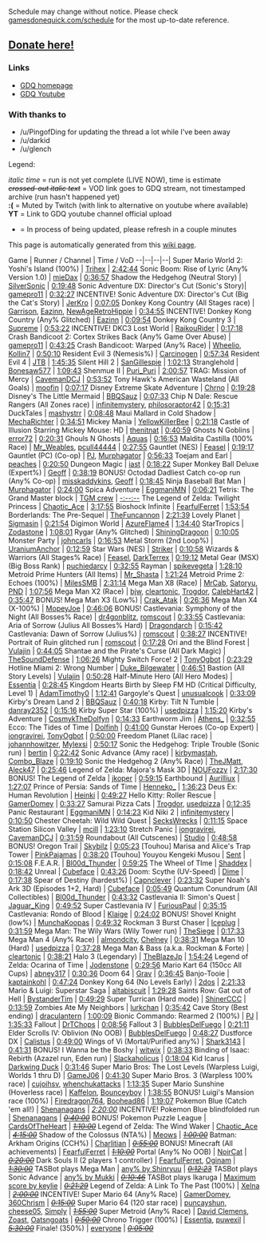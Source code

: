 Schedule may change without notice. Please check [gamesdonequick.com/schedule](https://gamesdonequick.com/schedule) for the most up-to-date reference.

## [Donate here!](https://gamesdonequick.com/tracker/16)

### Links
* [GDQ homepage](https://gamesdonequick.com)
* [GDQ Youtube](https://www.youtube.com/user/gamesdonequick)

### With thanks to
* /u/PingofDing for updating the thread a lot while I've been away
* /u/darkid
* /u/glench

Legend:

*italic time* = run is not yet complete (LIVE NOW), time is estimate    
~~*crossed-out italic text*~~ = VOD link goes to GDQ stream, not timestamped archive (run hasn't happened yet)    
**:(** = Muted by Twitch (with link to alternative on youtube where available)    
**YT** = Link to GDQ youtube channel official upload    
* = In process of being updated, please refresh in a couple minutes

This page is automatically generated from this [wiki page](https://www.reddit.com/r/suudo/wiki/sgdq2015).

Game | Runner / Channel | Time / VoD
--|--|--|--|
Super Mario World 2: Yoshi's Island (100%) | [Trihex](http://twitch.tv/Trihex) | [2:42:44](http://www.twitch.tv/gamesdonequick/v/8628938?t=19m13s)
Sonic Boom: Rise of Lyric (Any% Version 1.0) | [mieDax](http://twitch.tv/mie_dax) | [0:36:57](http://www.twitch.tv/gamesdonequick/v/8647104?t=1m31s)
Shadow the Hedgehog (Neutral Story) | [SilverSonic](http://twitch.tv/SilverSonic) | [0:19:48](http://www.twitch.tv/gamesdonequick/v/8647104?t=56m02s)
Sonic Adventure DX: Director's Cut (Sonic's Story)| [gamepro11](http://twitch.tv/gamepro011) | [0:32:27](http://www.twitch.tv/gamesdonequick/v/8647104?t=1h41m44s)
INCENTIVE! Sonic Adventure DX: Director's Cut (Big the Cat's Story) | [JerKro](http://twitch.tv/JerKro) | [0:07:05](http://www.twitch.tv/gamesdonequick/v/8647104?t=2h21m26s)
Donkey Kong Country (All Stages race) | [Garrison](http://twitch.tv/gari), [Eazinn](http://twitch.tv/eazinn), [NewAgeRetroHippie](http://twitch.tv/newageretrohippie) | [0:34:55](http://www.twitch.tv/gamesdonequick/v/8647104?t=2h48m25s)
INCENTIVE! Donkey Kong Country (Any% Glitched) | [Eazinn](http://twitch.tv/eazinn) | [0:09:54](http://www.twitch.tv/gamesdonequick/v/8647104?t=3h29m56s)
Donkey Kong Country 3 | [Supreme](http://twitch.tv/supreme) | [0:53:22](http://www.twitch.tv/gamesdonequick/v/8647104?t=3h57m27s)
INCENTIVE! DKC3 Lost World | [RaikouRider](http://twitch.tv/raikourider) | [0:17:18](http://www.twitch.tv/gamesdonequick/v/8647104?t=5h00m19s)
Crash Bandicoot 2: Cortex Strikes Back (Any% Game Over Abuse) | [gamepro11](http://twitch.tv/gamepro011) | [0:43:25](http://www.twitch.tv/gamesdonequick/v/8647104?t=5h30m23s)
Crash Bandicoot: Warped (Any% Race) | [Wheelio](http://twitch.tv/e_wheelio), [Kollin7](http://twitch.tv/kollin7) | [0:50:10](http://www.twitch.tv/gamesdonequick/v/8647104?t=6h34m20s)
Resident Evil 3 (Nemesis%) | [Carcinogen](http://twitch.tv/carcinogensda) | [0:57:34](http://www.twitch.tv/gamesdonequick/v/8647104?t=7h52m10s)
Resident Evil 4 | [JTB](http://twitch.tv/jtb__) | [1:45:35](http://www.twitch.tv/gamesdonequick/v/8647104?t=9h05m34s)
Silent Hill 2 | [SanGillespie](http://twitch.tv/SanGillespie) | [1:02:13](http://www.twitch.tv/gamesdonequick/v/8647104?t=11h10m11s)
Stranglehold | [Bonesaw577](http://twitch.tv/Bonesaw577) | [1:09:43](http://www.twitch.tv/gamesdonequick/v/8647104?t=12h23m21s)
Shenmue II | [Puri_Puri](http://twitch.tv/Puri_Puri) | [2:00:57](http://www.twitch.tv/gamesdonequick/v/8647104?t=13h45m56s)
TRAG: Mission of Mercy | [CavemanDCJ](http://twitch.tv/CavemanDCJ) | [0:53:52](http://www.twitch.tv/gamesdonequick/v/8647104?t=16h2m27s)
Tony Hawk's American Wasteland (All Goals) | [moofin](http://twitch.tv/moofinmoofin) | [0:07:17](http://www.twitch.tv/gamesdonequick/v/8647104?t=17h09m24s)
Disney Extreme Skate Adventure | [Chrno](http://twitch.tv/chrnothesinner) | [0:19:28](http://www.twitch.tv/gamesdonequick/v/8647104?t=17h26m10s)
Disney's The Little Mermaid | [BBQSauz](http://twitch.tv/BBQSauz) | [0:07:33](http://www.twitch.tv/gamesdonequick/v/8647104?t=18h00m21s)
Chip N Dale: Rescue Rangers (All Zones race) | [infinitemystery](http://twitch.tv/infinitemystery), [philosoraptor42](http://twitch.tv/philosoraptor42) | [0:15:31](http://www.twitch.tv/gamesdonequick/v/8647104?t=18h17m48s)
DuckTales | [mashystrr](http://twitch.tv/mashystrr) | [0:08:48](http://www.twitch.tv/gamesdonequick/v/8647104?t=18h39m25s)
Maui Mallard in Cold Shadow | [MechaRichter](http://twitch.tv/MechaRichter) | [0:34:51](http://www.twitch.tv/gamesdonequick/v/8647104?t=18h58m02s)
Mickey Mania | [YellowKillerBee](http://twitch.tv/YellowKillerBee) | [0:21:18](http://www.twitch.tv/gamesdonequick/v/8647104?t=19h45m05s)
Castle of Illusion Starring Mickey Mouse: HD | [thenitnat](http://twitch.tv/thenitnat) | [0:40:59](http://www.twitch.tv/gamesdonequick/v/8647104?t=20h18m20s)
Ghosts N Goblins | [error72](http://twitch.tv/error72) | [0:20:31](http://www.twitch.tv/gamesdonequick/v/8647104?t=21h09m16s)
Ghouls N Ghosts | [Aquas](http://twitch.tv/aquas_) | [0:16:53](http://www.twitch.tv/gamesdonequick/v/8647104?t=21h45m30s)
Maldita Castilla (100% Race) | [Mr_Weables](http://twitch.tv/Mr_Weables), [pcull44444](http://twitch.tv/pcull44444) | [0:27:55](http://www.twitch.tv/gamesdonequick/v/8647104?t=22h21m25s)
Gauntlet (NES) | [Feasel](http://twitch.tv/Feasel) | [0:19:17](http://www.twitch.tv/gamesdonequick/v/8647104?t=23h04m20s)
Gauntlet (PC) (Co-op) | [PJ](http://twitch.tv/pjdicesare), [Murphagator](http://twitch.tv/Murphagator) | [0:56:33](http://www.twitch.tv/gamesdonequick/v/8647104?t=23h33m20s)
Toejam and Earl | [peaches](http://twitch.tv/peaches) | [0:20:50](http://www.twitch.tv/gamesdonequick/v/8647104?t=24h42m02s)
Dungeon Magic | [iast](http://twitch.tv/iastsa) | [0:18:22](http://www.twitch.tv/gamesdonequick/v/8647104?t=25h14m20s)
Super Monkey Ball Deluxe (Expert%) | [Geoff](http://twitch.tv/Geoff) | [0:38:19](http://www.twitch.tv/gamesdonequick/v/8647104?t=25h43m04s)
BONUS! Octodad Dadliest Catch co-op run (Any% Co-op) | [misskaddykins](http://twitch.tv/misskaddykins), [Geoff](http://twitch.tv/Geoff) | [0:18:45](http://www.twitch.tv/gamesdonequick/v/8647104?t=26h31m29s)
Ninja Baseball Bat Man | [Murphagator](http://twitch.tv/Murphagator) | [0:24:00](http://www.twitch.tv/gamesdonequick/v/8647104?t=27h05m46s)
Spica Adventure | [EggmaniMN](http://twitch.tv/EggmaniMN) | [0:06:21](http://www.twitch.tv/gamesdonequick/v/8647104?t=27h40m55s)
Tetris: The Grand Master block | [TGM crew](http://twitch.tv/) | [-:--:--](http://www.twitch.tv/gamesdonequick/v/8647104?t=28h21m30s)
The Legend of Zelda: Twilight Princess | [Chaotic_Ace](http://twitch.tv/Chaotic_Ace) | [3:17:55](http://www.twitch.tv/gamesdonequick/v/8647104?t=30h14m20s)
Bioshock Infinite | [FearfulFerret](http://twitch.tv/FearfulFerret) | [1:53:54](http://www.twitch.tv/gamesdonequick/v/8647104?t=33h55m25s)
Borderlands: The Pre-Sequel | [TheFuncannon](http://twitch.tv/TheFuncannon) | [2:21:39](http://www.twitch.tv/gamesdonequick/v/8647104?t=35h59m35s)
Lovely Planet | [Sigmasin](http://twitch.tv/Sigmasin) | [0:21:54](http://www.twitch.tv/gamesdonequick/v/8647104?t=38h33m50s)
Digimon World | [AzureFlame4](http://twitch.tv/AzureFlame4) | [1:34:40](http://www.twitch.tv/gamesdonequick/v/8647104?t=39h02m30s)
StarTropics | [Zodastone](http://twitch.tv/Zodastone) | [1:08:01](http://www.twitch.tv/gamesdonequick/v/8647104?t=40h47m45s)
Rygar (Any% Glitched) | [ShiningDragoon](http://twitch.tv/ShiningDragoon) | [0:10:05](http://www.twitch.tv/gamesdonequick/v/8647104?t=42h04m40s)
Monster Party | [johncarls](http://twitch.tv/johncarls) | [0:16:53](http://www.twitch.tv/gamesdonequick/v/8647104?t=42h20m45s)
Metal Storm (2nd Loop%) | [UraniumAnchor](http://twitch.tv/UraniumAnchor) | [0:12:59](http://www.twitch.tv/gamesdonequick/v/8647104?t=42h43m40s)
Star Wars (NES) | [Striker](http://twitch.tv/Striker) | [0:10:58](http://www.twitch.tv/gamesdonequick/v/8647104?t=43h09m41s)
Wizards & Warriors (All Stages% Race) | [Feasel](http://twitch.tv/Feasel), [DarkTerrex](http://twitch.tv/DarkTerrex) | [0:19:12](http://www.twitch.tv/gamesdonequick/v/8647104?t=43h34m47s)
Metal Gear (MSX) (Big Boss Rank) | [puchiedarcy](http://twitch.tv/puchiedarcy) | [0:32:55](http://www.twitch.tv/gamesdonequick/v/8647104?t=44h02m15s)
Rayman | [spikevegeta](http://twitch.tv/spikevegeta) | [1:28:10](http://www.twitch.tv/gamesdonequick/v/8647104?t=44h44m46s)
Metroid Prime Hunters (All Items) | [Mr_Shasta](http://twitch.tv/Mr_Shasta) | [1:21:24](http://www.twitch.tv/gamesdonequick/v/8647104?t=46h36m08s)
Metroid Prime 2: Echoes (100%) | [MilesSMB](http://twitch.tv/MilesSMB) | [2:31:14](http://www.twitch.tv/gamesdonequick/v/8647104?t=48h10m05s)
Mega Man X8 (Race) | [MrCab](http://twitch.tv/mrcab55), [Satoryu](http://twitch.tv/cwsatoryu), [PND](http://twitch.tv/pikachunarutodude) | [1:07:56](http://www.twitch.tv/gamesdonequick/v/8647104?t=50h56m55s)
Mega Man X2 (Race) | [bjw](http://twitch.tv/bjw), [cleartonic](http://twitch.tv/cleartonic), [Trogdor](http://twitch.tv/Trogdor), [CalebHart42](http://twitch.tv/CalebHart42) | [0:35:47](http://www.twitch.tv/gamesdonequick/v/8647104?t=52h30m00s)
BONUS! Mega Man X3 (Low%) | [Crak_Atak](http://twitch.tv/Crak_Atak) | [0:26:36](http://www.twitch.tv/gamesdonequick/v/8647104?t=53h19m24s)
Mega Man X4 (X-100%) | [MopeyJoe](http://twitch.tv/MopeyJoe) | [0:46:06](http://www.twitch.tv/gamesdonequick/v/8647104?t=53h54m35s)
BONUS! Castlevania: Symphony of the Night (All Bosses% Race) | [dr4gonblitz](http://twitch.tv/dr4gonblitz), [romscout](http://twitch.tv/romscout) | [0:33:55](http://www.twitch.tv/gamesdonequick/v/8647104?t=54h56m52s)
Castlevania: Aria of Sorrow (Julius All Bosses% Hard) | [Dragondarch](http://twitch.tv/dragondarchsda) | [0:15:42](http://www.twitch.tv/gamesdonequick/v/8647104?t=55h43m02s)
Castlevania: Dawn of Sorrow (Julius%) | [romscout](http://twitch.tv/romscout) | [0:38:27](http://www.twitch.tv/gamesdonequick/v/8647104?t=56h16m15s)
INCENTIVE! Portrait of Ruin glitched run | [romscout](http://twitch.tv/romscout) | [0:17:28](http://www.twitch.tv/gamesdonequick/v/8647104?t=56h56m55s)
Ori and the Blind Forest | [Vulajin](http://twitch.tv/Vulajin) | [0:44:05](http://www.twitch.tv/gamesdonequick/v/8647104?t=57h27m25s)
Shantae and the Pirate's Curse (All Dark Magic) | [TheSoundDefense](http://twitch.tv/TheSoundDefense) | [1:06:26](http://www.twitch.tv/gamesdonequick/v/8647104?t=58h26m45s)
Mighty Switch Force! 2 | [TonyOgbot](http://twitch.tv/TonyOgbot) | [0:23:29](http://www.twitch.tv/gamesdonequick/v/8647104?t=59h43m00s)
Hotline Miami 2: Wrong Number | [Duke_Bilgewater](http://twitch.tv/duke_bilgewater) | [0:46:51](http://www.twitch.tv/gamesdonequick/v/8647104?t=60h28m30s)
Bastion (All Story Levels) | [Vulajin](http://twitch.tv/Vulajin) | [0:50:28](http://www.twitch.tv/gamesdonequick/v/8647104?t=61h26m00s)
Half-Minute Hero (All Hero Modes) | [Essentia](http://twitch.tv/EssentiaFour) | [0:28:45](http://www.twitch.tv/gamesdonequick/v/8647104?t=62h28m22s)
Kingdom Hearts Birth by Sleep FM HD (Critical Difficulty, Level 1) | [AdamTimothy0](http://twitch.tv/AdamTimothy0) | [1:12:41](http://www.twitch.tv/gamesdonequick/v/8647104?t=63h29m35s)
Gargoyle's Quest | [unusualcook](http://twitch.tv/unusualcook) | [0:33:09](http://www.twitch.tv/gamesdonequick/v/8647104?t=64h51m20s)
Kirby's Dream Land 2 | [BBQSauz](http://twitch.tv/BBQSauz) | [0:40:18](http://www.twitch.tv/gamesdonequick/v/8647104?t=65h30m05s)
Kirby: Tilt N Tumble | [danray2352](http://twitch.tv/danray2352) | [0:15:16](http://www.twitch.tv/gamesdonequick/v/8647104?t=66h19m40s)
Kirby Super Star (100%) | [usedpizza](http://twitch.tv/usedpizza) | [1:15:20](http://www.twitch.tv/gamesdonequick/v/8647104?t=66h43m55s)
Kirby's Adventure | [CosmykTheDolfyn](http://twitch.tv/CosmykTheDolfyn) | [0:14:33](http://www.twitch.tv/gamesdonequick/v/8647104?t=68h05m15s)
Earthworm Jim | [Athens_](http://twitch.tv/Athens_) | [0:32:55](http://www.twitch.tv/gamesdonequick/v/8647104?t=68h27m50s)
Ecco: The Tides of Time | [Dolfinh](http://twitch.tv/Dolfinht) | [0:41:00](http://www.twitch.tv/gamesdonequick/v/8647104?t=69h08m35s)
Gunstar Heroes (Co-op Expert) | [iongravirei](http://twitch.tv/iongravirei), [TonyOgbot](http://twitch.tv/TonyOgbot) | [0:50:00](http://www.twitch.tv/gamesdonequick/v/8647104?t=70h00m20s)
Freedom Planet (Lilac race) | [johannhowitzer](http://twitch.tv/johannhowitzer), [Mylexsi](http://twitch.tv/Mylexsi) | [0:50:17](http://www.twitch.tv/gamesdonequick/v/8647104?t=70h59m30s)
Sonic the Hedgehog: Triple Trouble (Sonic run) | [bertin](http://twitch.tv/sylux98) | [0:22:42](http://www.twitch.tv/gamesdonequick/v/8983502?t=0h01m15s)
Sonic Advance (Amy race) | [kirbymastah](http://twitch.tv/kirbymastah), [Combo_Blaze](http://twitch.tv/Combo_Blaze) | [0:19:10](http://www.twitch.tv/gamesdonequick/v/8983502?t=0h33m55s)
Sonic the Hedgehog 2 (Any% Race) | [TheJMatt](http://twitch.tv/TheJMatt), [Aleck47](http://twitch.tv/Aleck47) | [0:25:46](http://www.twitch.tv/gamesdonequick/v/8983502?t=1h06m15s)
Legend of Zelda: Majora's Mask 3D | [NOUFozzy](http://twitch.tv/NOUFozzy) | [2:17:30](http://www.twitch.tv/gamesdonequick/v/8983502?t=1h48m50s)
BONUS! The Legend of Zelda | [jkoper](http://twitch.tv/jkoper) | [0:59:15](http://www.twitch.tv/gamesdonequick/v/8983502?t=4h25m45s)
Earthbound | [Aurilliux](http://twitch.tv/Aurilliux) | [1:27:07](http://www.twitch.tv/gamesdonequick/v/8983502?t=5h53m50s)
Prince of Persia: Sands of Time | [Henneko_](http://twitch.tv/Henneko_) | [1:36:23](http://www.twitch.tv/gamesdonequick/v/8983502?t=7h39m35s)
Deus Ex: Human Revolution | [Heinki](http://twitch.tv/Heinki) | [0:49:27](http://www.twitch.tv/gamesdonequick/v/8983502?t=9h23m00s)
Hello Kitty: Roller Rescue | [GamerDomey](http://twitch.tv/GamerDomey) | [0:33:27](http://www.twitch.tv/gamesdonequick/v/8983502?t=10h25m00s)
Samurai Pizza Cats | [Trogdor](http://twitch.tv/Trogdor), [usedpizza](http://twitch.tv/usedpizza) | [0:12:35](http://www.twitch.tv/gamesdonequick/v/8983502?t=11h09m40s)
Panic Restaurant | [EggmaniMN](http://twitch.tv/EggmaniMN) | [0:14:23](http://www.twitch.tv/gamesdonequick/v/8983502?t=11h30m20s)
Kid Niki 2 | [infinitemystery](http://twitch.tv/infinitemystery) | [0:10:50](http://www.twitch.tv/gamesdonequick/v/8983502?t=11h48m30s)
Chester Cheetah: Wild Wild Quest | [SecksWrecks](http://twitch.tv/SecksWrecks) | [0:11:15](http://www.twitch.tv/gamesdonequick/v/8983502?t=12h06m45s)
Space Station Silicon Valley | [mcill](http://twitch.tv/mcill) | [1:23:10](http://www.twitch.tv/gamesdonequick/v/8983502?t=12h25m30s)
Stretch Panic | [iongravirei](http://twitch.tv/iongravirei), [CavemanDCJ](http://twitch.tv/CavemanDCJ) | [0:31:59](http://www.twitch.tv/gamesdonequick/v/8983502?t=13h55m30s)
Roundabout (All Cutscenes) | [Studio](http://twitch.tv/sovietwaffle) | [0:48:58](http://www.twitch.tv/gamesdonequick/v/8983502?t=14h38m30s)
BONUS! Oregon Trail | [Skybilz](http://twitch.tv/Skybilz) | [0:05:23](http://www.twitch.tv/gamesdonequick/v/8983502?t=15h46m30s)
[Touhou] Marisa and Alice's Trap Tower | [PinkPajamas](http://twitch.tv/PinkPajamas) | [0:38:20](http://www.twitch.tv/gamesdonequick/v/8983502?t=16h02m00s)
[Touhou] Youyou Kengeki Musou | [Sent](http://twitch.tv/Dragonsentinal) | [0:15:08](http://www.twitch.tv/gamesdonequick/v/8983502?t=16h45m00s)
F.E.A.R. | [Bl00d_Thunder](http://twitch.tv/Bl00d_Thunder) | [0:59:25](http://www.twitch.tv/gamesdonequick/v/8983502?t=17h05m55s)
The Wheel of TIme | [Shaddex](http://twitch.tv/Shaddex) | [0:18:42](http://www.twitch.tv/gamesdonequick/v/8983502?t=18h17m50s)
Unreal | [Cubeface](http://twitch.tv/Cubeface21) | [0:43:26](http://www.twitch.tv/gamesdonequick/v/8983502?t=18h43m40s)
Doom: Scythe (UV-Speed) | [Dime](http://twitch.tv/kingdime) | [0:17:38](http://www.twitch.tv/gamesdonequick/v/8983502?t=19h36m20s)
Spear of Destiny (hardest%) | [Capnclever](http://twitch.tv/Capnclever) | [0:23:32](http://www.twitch.tv/gamesdonequick/v/8983502?t=20h05m45s)
Super Noah's Ark 3D (Episodes 1+2, Hard) | [Cubeface](http://twitch.tv/Cubeface21) | [0:05:49](http://www.twitch.tv/gamesdonequick/v/8983502?t=20h34m00s)
Quantum Conundrum (All Collectibles) | [Bl00d_Thunder](http://twitch.tv/Bl00d_Thunder) | [0:43:32](http://www.twitch.tv/gamesdonequick/v/8983502?t=20h46m50s)
Castlevania II: Simon's Quest | [Jaguar_King](http://twitch.tv/Jaguar_King) | [0:49:52](http://www.twitch.tv/gamesdonequick/v/8983502?t=21h46m30s)
Super Castlevania IV | [FuriousPaul](http://twitch.tv/FuriousPaul) | [0:35:15](http://www.twitch.tv/gamesdonequick/v/8983502?t=22h46m00s)
Castlevania: Rondo of Blood | [Klaige](http://twitch.tv/Klaige) | [0:24:02](http://www.twitch.tv/gamesdonequick)
BONUS! Shovel Knight (low%) | [MunchaKoopas](http://twitch.tv/MunchaKoopas) | [0:49:32](http://www.twitch.tv/gamesdonequick/v/8983502?t=24h04m00s)
Rockman 3 Burst Chaser | [Iceplug](http://twitch.tv/Iceplug) | [0:31:59](http://www.twitch.tv/gamesdonequick/v/8983502?t=25h010m20s)
Mega Man: The Wily Wars (Wily Tower run) | [TheSiege](http://twitch.tv/cjjensen) | [0:17:33](http://www.twitch.tv/gamesdonequick/v/8983502?t=25h50m30s)
Mega Man 4 (Any% Race) | [almondcity](http://twitch.tv/almondcity), [Chelney](http://twitch.tv/chelney1) | [0:38:31](http://www.twitch.tv/gamesdonequick/v/9118962?t=00h02m30s)
Mega Man 10 (Hard) | [usedpizza](http://twitch.tv/usedpizza) | [0:37:28](http://www.twitch.tv/gamesdonequick/v/9118962?t=00h50m30s)
Mega Man & Bass (a.k.a. Rockman & Forte) | [cleartonic](http://twitch.tv/cleartonic) | [0:38:21](http://www.twitch.tv/gamesdonequick/v/9118962?t=01h35m30s)
Halo 3 (Legendary) | [TheBlazeJp](http://twitch.tv/TheBlazeJp) | [1:54:24](http://www.twitch.tv/gamesdonequick/v/9118962?t=02h36m30s)
Legend of Zelda: Ocarina of Time | [Jodenstone](http://twitch.tv/Jodenstone) | [0:29:56](http://www.twitch.tv/gamesdonequick/v/9136645?t=02h00m20s)
Mario Kart 64 (150cc All Cups) | [abney317](http://twitch.tv/abney317) | [0:30:36](http://www.twitch.tv/gamesdonequick/v/9136645?t=2h41m37s)
Doom 64 | [Grav](http://twitch.tv/Grav) | [0:36:45](http://www.twitch.tv/gamesdonequick/v/9136645?t=3h26m20s)
Banjo-Tooie | [kaptainkohl](http://twitch.tv/kaptainkohl) | [0:47:24](http://www.twitch.tv/gamesdonequick/v/9136645?t=4h11m20s)
Donkey Kong 64 (No Levels Early) | [2dos](http://twitch.tv/2dos) | [2:21:33](http://www.twitch.tv/gamesdonequick/v/9136645?t=5h10m40s)
Mario & Luigi: Superstar Saga | [altabiscuit](http://twitch.tv/altabiscuit) | [1:29:28](http://www.twitch.tv/gamesdonequick/v/9136645?t=7h40m25s)
Saints Row: Gat out of Hell | [BystanderTim](http://twitch.tv/bystandertimgames) | [0:49:29](http://www.twitch.tv/gamesdonequick/v/9136645?t=9h27m25s)
Super Turrican (Hard mode) | [ShinerCCC](http://twitch.tv/ShinerCCC) | [0:13:59](http://www.twitch.tv/gamesdonequick/v/9136645?t=10h27m00s)
Zombies Ate My Neighbors | [lurkchan](http://twitch.tv/lurkchan) | [0:35:42](http://www.twitch.tv/gamesdonequick/v/9136645?t=10h50m40s)
Cave Story (Best ending) | [draculantern](http://twitch.tv/draculantern) | [1:00:09](http://www.twitch.tv/gamesdonequick/v/9136645?t=11h34m27s)
Bionic Commando: Rearmed 2 (100%) | [PJ](http://twitch.tv/pjdicesare) | [1:35:33](http://www.twitch.tv/gamesdonequick/v/9136645?t=12h43m00s)
Fallout | [DrTChops](http://twitch.tv/DrTChops) | [0:08:56](http://www.twitch.tv/gamesdonequick/v/9136645?t=14h29m15s)
Fallout 3 | [BubblesDelFuego](http://twitch.tv/BubblesDelFuego) | [0:21:11](http://www.twitch.tv/gamesdonequick/v/9136645?t=14h50m30s)
Elder Scrolls IV: Oblivion (No OOB) | [BubblesDelFuego](http://twitch.tv/BubblesDelFuego) | [0:48:27](http://www.twitch.tv/gamesdonequick/v/9136645?t=15h28m29s)
Dustforce DX | [Calistus](http://twitch.tv/Calistus) | [0:49:00](http://www.twitch.tv/gamesdonequick/v/9136645?t=16h44m05s)
Wings of Vi (Mortal/Purified any%) | [Shark3143](http://twitch.tv/Shark3143) | [0:41:31](http://www.twitch.tv/gamesdonequick/v/9136645?t=17h42m25s)
BONUS! I Wanna be the Boshy | [witwix](http://twitch.tv/witwix) | [0:38:33](http://www.twitch.tv/gamesdonequick/v/9136645?t=18h36m30s)
Binding of Isaac: Rebirth (Azazel run, Eden run) | [Slackaholicus](http://twitch.tv/Slackaholicus) | [0:18:04](http://www.twitch.tv/gamesdonequick/v/9136645?t=19h29m50s)
Kid Icarus | [Darkwing Duck](http://twitch.tv/darkwing_duck_sda) | [0:31:46](http://www.twitch.tv/gamesdonequick/v/9136645?t=20h06m55s)
Super Mario Bros: The Lost Levels (Warpless Luigi, Worlds 1 thru D) | [GameJ06](http://twitch.tv/GameJ06) | [0:41:30](http://www.twitch.tv/gamesdonequick/v/9136645?t=20h49m10s)
Super Mario Bros. 3 (Warpless 100% race) | [cujoihsv](http://twitch.tv/cujoihsv), [whenchukattacks](http://twitch.tv/whenchukattacks) | [1:13:35](http://www.twitch.tv/gamesdonequick/v/9239683?t=16m10s)
Super Mario Sunshine (Hoverless race) | [Kaffelon](http://twitch.tv/Kaffelon), [Bounceyboy](http://twitch.tv/Bounceyboy) | [1:38:55](http://www.twitch.tv/gamesdonequick/v/9239683?t=1h48m10s)
BONUS! Luigi's Mansion race (100%) | [Firedragon764](http://twitch.tv/Firedragon764), [Boohead86](http://twitch.tv/Boohead86) | [1:19:07](http://www.twitch.tv/gamesdonequick/v/9239683?t=3h41m40s)
Pokemon Blue (Catch 'em all!) | [Shenanagans](http://twitch.tv/Shenanagans_) | [*2:20:00*](http://www.twitch.tv/gamesdonequick/v/9239683?t=5h20m00s)
INCENTIVE! Pokemon Blue blindfolded run | [Shenanagans](http://twitch.tv/Shenanagans_) | [~~*0:40:00*~~](http://www.twitch.tv/gamesdonequick)
BONUS! Pokemon Puzzle League | [CardsOfTheHeart](http://twitch.tv/CardsOfTheHeart) | [~~*1:10:00*~~](http://www.twitch.tv/gamesdonequick)
Legend of Zelda: The Wind Waker | [Chaotic_Ace](http://twitch.tv/Chaotic_Ace) | [~~*4:15:00*~~](http://www.twitch.tv/gamesdonequick)
Shadow of the Colossus (NTA%) | [Meows](http://twitch.tv/meowtain_dew) | [~~*1:00:00*~~](http://www.twitch.tv/gamesdonequick)
Batman: Arkham Origins (CCH%) | [Charlitian](http://twitch.tv/Charlitian) | [~~*0:55:00*~~](http://www.twitch.tv/gamesdonequick)
BONUS! Minecraft (All achievements) | [FearfulFerret](http://twitch.tv/FearfulFerret) | [~~*1:10:00*~~](http://www.twitch.tv/gamesdonequick)
Portal (Any% No OOB) | [NoirCat](http://twitch.tv/NoirCat) | [~~*0:20:00*~~](http://www.twitch.tv/gamesdonequick)
Dark Souls II (2 players 1 controller) | [FearfulFerret](http://twitch.tv/FearfulFerret), [Oginam](http://twitch.tv/Oginam) | [~~*1:30:00*~~](http://www.twitch.tv/gamesdonequick)
TASBot plays Mega Man | [any% by Shinryuu](http://twitch.tv/dwangoAC) | [~~*0:12:23*~~](http://www.twitch.tv/gamesdonequick)
TASBot plays Sonic Advance | [any% by Mukki](http://twitch.tv/dwangoAC) | [~~*0:10:46*~~](http://www.twitch.tv/gamesdonequick)
TASBot plays Ikaruga | [Maximum score by keylie](http://twitch.tv/dwangoAC) | [~~*0:21:29*~~](http://www.twitch.tv/gamesdonequick)
Legend of Zelda: A Link To The Past (100%) | [Xelna](http://twitch.tv/Xelna) | [~~*2:00:00*~~](http://www.twitch.tv/gamesdonequick)
INCENTIVE! Super Mario 64 (Any% Race) | [GamerDomey](http://twitch.tv/GamerDomey), [360Chrism](http://twitch.tv/360Chrism) | [~~*0:15:00*~~](http://www.twitch.tv/gamesdonequick)
Super Mario 64 (120 star race) | [puncayshun](http://twitch.tv/puncayshun), [cheese05](http://twitch.tv/cheese05), [Simply](http://twitch.tv/Simply) | [~~*1:55:00*~~](http://www.twitch.tv/gamesdonequick)
Super Metroid (Any% Race) | [David Clemens](http://twitch.tv/DavidClemensn), [Zoast](http://twitch.tv/zoasty), [Oatsngoats](http://twitch.tv/Oatsngoats) | [~~*0:50:00*~~](http://www.twitch.tv/gamesdonequick)
Chrono Trigger (100%) | [Essentia](http://twitch.tv/EssentiaFour), [puwexil](http://twitch.tv/puwexil) | [~~*5:30:00*~~](http://www.twitch.tv/gamesdonequick)
Finale! (350%) | [everyone](http://twitch.tv/) | [~~*0:05:00*~~](http://www.twitch.tv/gamesdonequick)